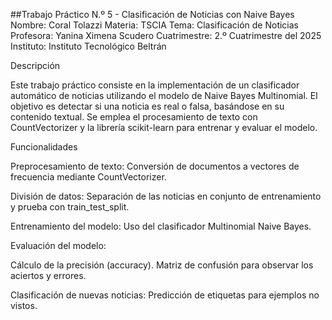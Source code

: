 ##Trabajo Práctico N.º 5 - Clasificación de Noticias con Naive Bayes
Nombre: Coral Tolazzi
Materia: TSCIA
Tema: Clasificación de Noticias
Profesora: Yanina Ximena Scudero
Cuatrimestre: 2.º Cuatrimestre del 2025
Instituto: Instituto Tecnológico Beltrán

Descripción

Este trabajo práctico consiste en la implementación de un clasificador automático de noticias utilizando el modelo de Naive Bayes Multinomial. El objetivo es detectar si una noticia es real o falsa, basándose en su contenido textual. Se emplea el procesamiento de texto con CountVectorizer y la librería scikit-learn para entrenar y evaluar el modelo.

Funcionalidades

Preprocesamiento de texto:
Conversión de documentos a vectores de frecuencia mediante CountVectorizer.

División de datos:
Separación de las noticias en conjunto de entrenamiento y prueba con train_test_split.

Entrenamiento del modelo:
Uso del clasificador Multinomial Naive Bayes.

Evaluación del modelo:

Cálculo de la precisión (accuracy).
Matriz de confusión para observar los aciertos y errores.

Clasificación de nuevas noticias:
Predicción de etiquetas para ejemplos no vistos.
